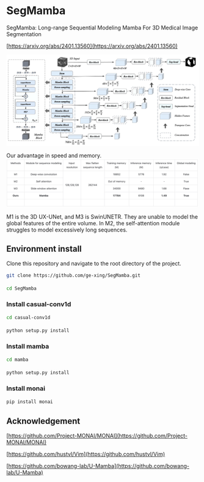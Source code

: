 # SegMamba
SegMamba: Long-range Sequential Modeling Mamba For 3D Medical Image Segmentation

[https://arxiv.org/abs/2401.13560](https://arxiv.org/abs/2401.13560)

![](images/method_figure.jpg)

Our advantage in speed and memory.
![](images/segmamba_ablation.jpg)

M1 is the 3D UX-UNet, and M3 is SwinUNETR. They are unable to model the global features of the entire volume. In M2, the self-attention module struggles to model excessively long sequences.

## Environment install
Clone this repository and navigate to the root directory of the project.

```bash
git clone https://github.com/ge-xing/SegMamba.git

cd SegMamba
```
### Install casual-conv1d

```bash
cd casual-conv1d

python setup.py install
```

### Install mamba

```bash
cd mamba

python setup.py install
```

### Install monai 

```bash
pip install monai
```


## Acknowledgement

[https://github.com/Project-MONAI/MONAI](https://github.com/Project-MONAI/MONAI)

[https://github.com/hustvl/Vim](https://github.com/hustvl/Vim)

[https://github.com/bowang-lab/U-Mamba](https://github.com/bowang-lab/U-Mamba)